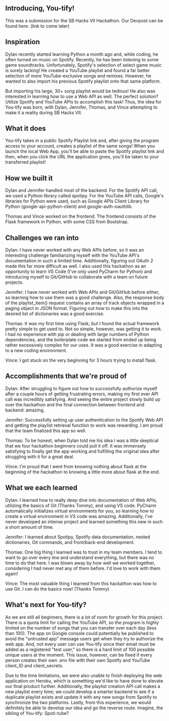 ## Introducing, You-tify!

This was a submission for the SB Hacks VII Hackathon. Our Devpost can be found here. (link to come later)

## Inspiration

Dylan recently started learning Python a month ago and, while coding, he often turned on music on Spotify. Recently, he has been listening to some game soundtracks. Unfortunately, Spotify's selection of select game music is sorely lacking! He created a YouTube playlist and found a far better selection of more YouTube-exclusive songs and remixes. However, he wanted to also import his previous Spotify playlist onto that same platform.

But importing his large, 30+ song playlist would be tedious! He also was interested in learning how to use a Web API as well. The perfect solution? Utilize Spotify and YouTube APIs to accomplish this task! Thus, the idea for You-tify was born, with Dylan, Jennifer, Thomas, and Vince attempting to make it a reality during SB Hacks VII.

## What it does

You-tify takes in a public Spotify Playlist link and, after giving the program access to your account, creates a playlist of the same songs! When you launch the local Web App, you'll be able to paste the Spotify playlist link and then, when you click the URL the application gives, you'll be taken to your transferred playlist!

## How we built it

Dylan and Jennifer handled most of the backend. For the Spotify API call, we used a Python library called spotipy. For the YouTube API calls, Google's libraries for Python were used, such as Google APIs Client Library for Python (google-api-python-client) and google-auth-oauthlib.

Thomas and Vince worked on the frontend. The frontend consists of the Flask framework in Python, with some CSS from Bootstrap.

## Challenges we ran into

Dylan: I have never worked with any Web APIs before, so it was an interesting challenge familiarizing myself with the YouTube API's documentation in such a limited time. Additionally, figuring out OAuth 2 made this far more difficult as well. I also used this hackathon as an opportunity to learn VS Code (I've only used PyCharm for Python) and introducing myself to Git/GitHub to collaborate with a team on future projects.

Jennifer: I have never worked with Web APIs and Git/GitHub before either, so learning how to use them was a good challenge. Also, the response body of the playlist_item() request contains an array of track objects wrapped in a paging object in JSON format. Figuring out how to make this into the desired list of dictionaries was a good exercise.

Thomas: It was my first time using Flask, but I found the actual framework pretty simple to get used to. Not so simple, however, was getting it to work. I had no experience with pip or dealing with large numbers of Python dependencies, and the boilerplate code we started from ended up being rather excessively complex for our uses. It was a good exercise in adapting to a new coding environment.

Vince: I got stuck on the very beginning for 3 hours trying to install flask.

## Accomplishments that we're proud of

Dylan: After struggling to figure out how to successfully authorize myself after a couple hours of getting frustrating errors, making my first ever API call was incredibly satisfying. And seeing the entire project slowly build up over the hackathon and the final connection between frontend and backend: amazing.

Jennifer: Successfully setting up user authentication to the Spotify Web API and getting the playlist retrieval function to work was rewarding. I am proud that the team finalized this app so well.

Thomas: To be honest, when Dylan told me his idea I was a little skeptical that we four hackathon beginners could pull it off. It was immensely satisfying to finally get the app working and fulfilling the original idea after struggling with it for a great deal.

Vince: I'm proud that I went from knowing nothing about flask at the beginning of the hackathon to knowing a little more about flask at the end.

## What we each learned

Dylan: I learned how to really deep dive into documentation of Web APIs, utilizing the basics of Git (Thanks Tommy), and using VS code. PyCharm automatically initializes virtual environments for you, so learning how to create a virtual environment in VS code was amazing. Additionally, I've never developed an intense project and learned something this new in such a short amount of time.

Jennifer: I learned about Spotipy, Spotify data documentation, nested dictionaries, Git commands, and front/back-end development.

Thomas: One big thing I learned was to trust in my team members. I tend to want to go over every line and understand everything, but there was no time to do that here. I was blown away by how well we worked together, considering I had never met any of them before. I'd love to work with them again!

Vince: The most valuable thing I learned from this hackathon was how to use Git.  I can do the basics now!  (Thanks Tommy)

## What's next for You-tify?

As we are still all beginners, there is a lot of room for growth for this project. There is a quota limit for calling the YouTube API, so the program is highly limited on the number of songs that you can transfer over each day (less than 100). The app on Google console could potentially be published to avoid the "untrusted app" message users get when they try to authorize the web app. And, not every user can use You-tify since their email must be added as a registered "test user," so there is a hard limit of 100 possible unique users at the moment. This issue, however, can be fixed if every person creates their own .env file with their own Spotify and YouTube client_ID and client_secrets.

Due to the time limitations, we were also unable to finish deploying the web application on Heroku, which is something we'd like to have done to elevate our final product further. Additionally, the playlist creation API call makes a new playlist every time; we could develop a smarter backend to see if a duplicate playlist exists and update it with any new songs from Spotify to synchronize the two platforms. Lastly, from this experience, we would definitely be able to develop our idea and go the reverse route. Imagine, the sibling of You-tify: Spoti-tube?
